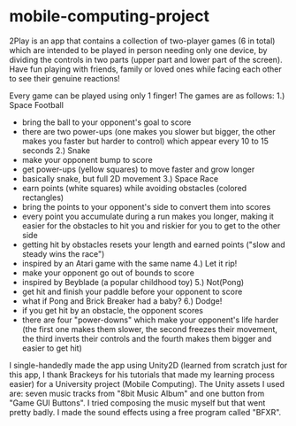 # mobile-computing-project
2Play is an app that contains a collection of two-player games (6 in total) which are intended to be played in person needing only one device, by dividing the controls in two parts (upper part and lower part of the screen).
Have fun playing with friends, family or loved ones while facing each other to see their genuine reactions!

Every game can be played using only 1 finger!
The games are as follows:
1.) Space Football
- bring the ball to your opponent's goal to score
- there are two power-ups (one makes you slower but bigger, the other makes you faster but harder to control) which appear every 10 to 15 seconds
2.) Snake
- make your opponent bump to score
- get power-ups (yellow squares) to move faster and grow longer
- basically snake, but full 2D movement
3.) Space Race
- earn points (white squares) while avoiding obstacles (colored rectangles)
- bring the points to your opponent's side to convert them into scores
- every point you accumulate during a run makes you longer, making it easier for the obstacles to hit you and riskier for you to get to the other side
- getting hit by obstacles resets your length and earned points ("slow and steady wins the race")
- inspired by an Atari game with the same name
4.) Let it rip!
- make your opponent go out of bounds to score
- inspired by Beyblade (a popular childhood toy)
5.) Not(Pong)
- get hit and finish your paddle before your opponent to score
- what if Pong and Brick Breaker had a baby?
6.) Dodge!
- if you get hit by an obstacle, the opponent scores
- there are four "power-downs" which make your opponent's life harder (the first one makes them slower, the second freezes their movement, the third inverts their controls and the fourth makes them bigger and easier to get hit)

I single-handedly made the app using Unity2D (learned from scratch just for this app, I thank Brackeys for his tutorials that made my learning process easier) for a University project (Mobile Computing).
The Unity assets I used are: seven music tracks from "8bit Music Album" and one button from "Game GUI Buttons".
I tried composing the music myself but that went pretty badly.
I made the sound effects using a free program called "BFXR".
